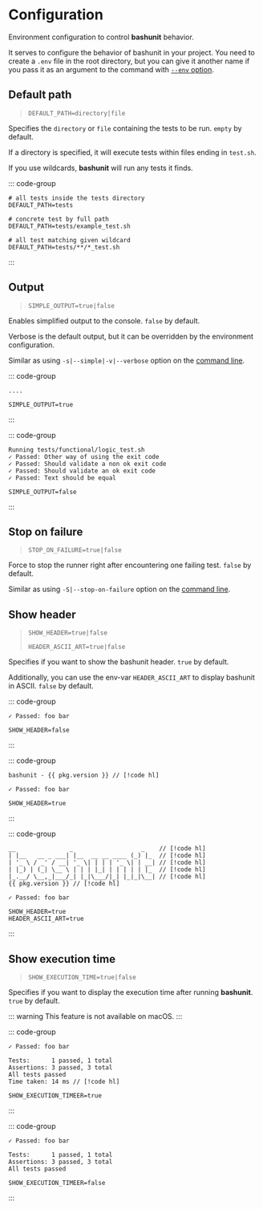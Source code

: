 # Configuration

Environment configuration to control **bashunit** behavior.

It serves to configure the behavior of bashunit in your project.
You need to create a `.env` file in the root directory,
but you can give it another name if you pass it as an argument to the command with
[`--env` option](/command-line#environment).

## Default path

> `DEFAULT_PATH=directory|file`

Specifies the `directory` or `file` containing the tests to be run. `empty` by default.

If a directory is specified, it will execute tests within files ending in `test.sh`.

If you use wildcards, **bashunit** will run any tests it finds.

::: code-group
```[Example]
# all tests inside the tests directory
DEFAULT_PATH=tests

# concrete test by full path
DEFAULT_PATH=tests/example_test.sh

# all test matching given wildcard
DEFAULT_PATH=tests/**/*_test.sh
```
:::

## Output

> `SIMPLE_OUTPUT=true|false`

Enables simplified output to the console. `false` by default.

Verbose is the default output, but it can be overridden by the environment configuration.

Similar as using `-s|--simple|-v|--verbose` option on the [command line](/command-line#output).

::: code-group
```[Simple output]
....
```
```[.env]
SIMPLE_OUTPUT=true
```
:::

::: code-group
```[Verbose output]
Running tests/functional/logic_test.sh
✓ Passed: Other way of using the exit code
✓ Passed: Should validate a non ok exit code
✓ Passed: Should validate an ok exit code
✓ Passed: Text should be equal
```
```[.env]
SIMPLE_OUTPUT=false
```
:::
## Stop on failure

> `STOP_ON_FAILURE=true|false`

Force to stop the runner right after encountering one failing test. `false` by default.

Similar as using `-S|--stop-on-failure` option on the [command line](/command-line#stop-on-failure).

## Show header

> `SHOW_HEADER=true|false`
>
> `HEADER_ASCII_ART=true|false`

Specifies if you want to show the bashunit header. `true` by default.

Additionally, you can use the env-var `HEADER_ASCII_ART` to display bashunit in ASCII. `false` by default.

::: code-group
```[Without header]
✓ Passed: foo bar
```
```[.env]
SHOW_HEADER=false
```
:::

::: code-group
```-vue [Plain header]
bashunit - {{ pkg.version }} // [!code hl]

✓ Passed: foo bar
```
```[.env]
SHOW_HEADER=true
```
:::

::: code-group
```-vue [ASCII header]
__               _                   _    // [!code hl]
| |__   __ _ ___| |__  __ __ ____ (_) |_  // [!code hl]
| '_ \ / _' / __| '_ \| | | | '_ \| | __| // [!code hl]
| |_) | (_| \__ \ | | | |_| | | | | | |_  // [!code hl]
|_.__/ \__,_|___/_| |_|\___/|_| |_|_|\__| // [!code hl]
{{ pkg.version }} // [!code hl]

✓ Passed: foo bar
```
```[.env]
SHOW_HEADER=true
HEADER_ASCII_ART=true
```
:::

## Show execution time

> `SHOW_EXECUTION_TIME=true|false`

Specifies if you want to display the execution time after running **bashunit**. `true` by default.

::: warning
This feature is not available on macOS.
:::

::: code-group
```[With execution time]
✓ Passed: foo bar

Tests:      1 passed, 1 total
Assertions: 3 passed, 3 total
All tests passed
Time taken: 14 ms // [!code hl]
```
```[.env]
SHOW_EXECUTION_TIMEER=true
```
:::

::: code-group
```[Without execution time]
✓ Passed: foo bar

Tests:      1 passed, 1 total
Assertions: 3 passed, 3 total
All tests passed
```
```[.env]
SHOW_EXECUTION_TIMEER=false
```
:::

<script setup>
import pkg from '../package.json'
</script>
